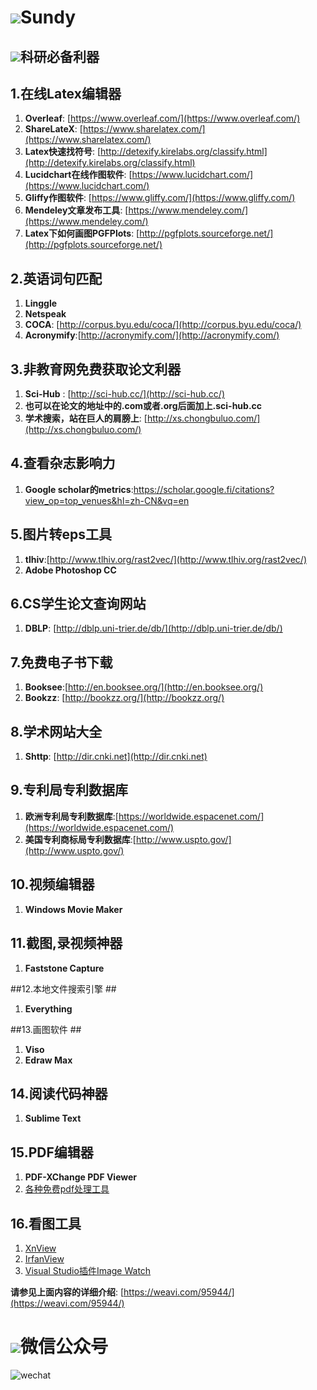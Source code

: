 # ![](http://i.imgur.com/S7xBFja.png)Sundy #
## ![](http://i.imgur.com/S7xBFja.png)科研必备利器 #
## 1.在线Latex编辑器 ##
1. **Overleaf**:   [https://www.overleaf.com/](https://www.overleaf.com/)
2. **ShareLateX**: [https://www.sharelatex.com/](https://www.sharelatex.com/)
3. **Latex快速找符号**: [http://detexify.kirelabs.org/classify.html](http://detexify.kirelabs.org/classify.html)
4. **Lucidchart在线作图软件**: [https://www.lucidchart.com/](https://www.lucidchart.com/)
5. **Gliffy作图软件**:  [https://www.gliffy.com/](https://www.gliffy.com/)
6. **Mendeley文章发布工具**: [https://www.mendeley.com/](https://www.mendeley.com/)
7. **Latex下如何画图PGFPlots**: [http://pgfplots.sourceforge.net/](http://pgfplots.sourceforge.net/)

## 2.英语词句匹配 ##
1. **Linggle**
2. **Netspeak**
3. **COCA**:       [http://corpus.byu.edu/coca/](http://corpus.byu.edu/coca/)
4. **Acronymify**:[http://acronymify.com/](http://acronymify.com/)

## 3.非教育网免费获取论文利器 ##
1. **Sci-Hub** : [http://sci-hub.cc/](http://sci-hub.cc/)
2. **也可以在论文的地址中的.com或者.org后面加上.sci-hub.cc**
3. **学术搜索，站在巨人的肩膀上**:  [http://xs.chongbuluo.com/](http://xs.chongbuluo.com/)

## 4.查看杂志影响力 ##
1. **Google scholar的metrics**:[https://scholar.google.fi/citations?view_op=top_venues&hl=zh-CN&vq=en   ](https://scholar.google.fi/citations?view_op=top_venues&hl=zh-CN&vq=en)

## 5.图片转eps工具 ##
1. **tlhiv**:[http://www.tlhiv.org/rast2vec/](http://www.tlhiv.org/rast2vec/)
2. **Adobe Photoshop CC**

## 6.CS学生论文查询网站 ##
1. **DBLP**: [http://dblp.uni-trier.de/db/](http://dblp.uni-trier.de/db/)

## 7.免费电子书下载 ##
1. **Booksee**:[http://en.booksee.org/](http://en.booksee.org/)
2. **Bookzz**: [http://bookzz.org/](http://bookzz.org/)

## 8.学术网站大全 ##
1. **Shttp**: [http://dir.cnki.net](http://dir.cnki.net)

## 9.专利局专利数据库 ##
1. **欧洲专利局专利数据库**:[https://worldwide.espacenet.com/](https://worldwide.espacenet.com/)
2. **美国专利商标局专利数据库**:[http://www.uspto.gov/](http://www.uspto.gov/)
   
## 10.视频编辑器 ##
1. **Windows Movie Maker**

## 11.截图,录视频神器 ##
1. **Faststone Capture**

##12.本地文件搜索引擎 ##
1. **Everything**

##13.画图软件 ##
1. **Viso**
2. **Edraw Max**

## 14.阅读代码神器 ##
1. **Sublime Text**

## 15.PDF编辑器 ##
1. **PDF-XChange PDF Viewer**
2. [各种免费pdf处理工具](http://www.pdfarea.com/download.htm)

## 16.看图工具
1. [XnView](http://www.xnview.com/en/xnview/#downloads)
2. [IrfanView](http://www.irfanview.com/)
3. [Visual Studio插件Image Watch](https://visualstudiogallery.msdn.microsoft.com/e682d542-7ef3-402c-b857-bbfba714f78d)

**请参见上面内容的详细介绍**: [https://weavi.com/95944/](https://weavi.com/95944/)
# ![](http://i.imgur.com/S7xBFja.png)微信公众号 #
![wechat](http://i.imgur.com/1TDj1p7.jpg)